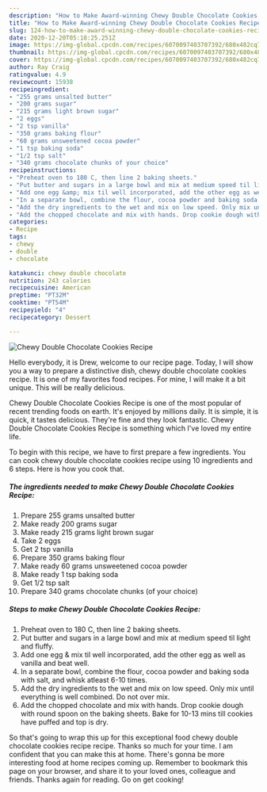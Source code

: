 ```yaml
---
description: "How to Make Award-winning Chewy Double Chocolate Cookies Recipe"
title: "How to Make Award-winning Chewy Double Chocolate Cookies Recipe"
slug: 124-how-to-make-award-winning-chewy-double-chocolate-cookies-recipe
date: 2020-12-20T05:18:25.251Z
image: https://img-global.cpcdn.com/recipes/6070097403707392/680x482cq70/chewy-double-chocolate-cookies-recipe-recipe-main-photo.jpg
thumbnail: https://img-global.cpcdn.com/recipes/6070097403707392/680x482cq70/chewy-double-chocolate-cookies-recipe-recipe-main-photo.jpg
cover: https://img-global.cpcdn.com/recipes/6070097403707392/680x482cq70/chewy-double-chocolate-cookies-recipe-recipe-main-photo.jpg
author: Ray Craig
ratingvalue: 4.9
reviewcount: 15938
recipeingredient:
- "255 grams unsalted butter"
- "200 grams sugar"
- "215 grams light brown sugar"
- "2 eggs"
- "2 tsp vanilla"
- "350 grams baking flour"
- "60 grams unsweetened cocoa powder"
- "1 tsp baking soda"
- "1/2 tsp salt"
- "340 grams chocolate chunks of your choice"
recipeinstructions:
- "Preheat oven to 180 C, then line 2 baking sheets."
- "Put butter and sugars in a large bowl and mix at medium speed til light and fluffy."
- "Add one egg &amp; mix til well incorporated, add the other egg as well as vanilla and beat well."
- "In a separate bowl, combine the flour, cocoa powder and baking soda with salt, and whisk atleast 6-10 times."
- "Add the dry ingredients to the wet and mix on low speed. Only mix until everything is well combined. Do not over mix."
- "Add the chopped chocolate and mix with hands. Drop cookie dough with round spoon on the baking sheets. Bake for 10-13 mins till cookies have puffed and top is dry."
categories:
- Recipe
tags:
- chewy
- double
- chocolate

katakunci: chewy double chocolate 
nutrition: 243 calories
recipecuisine: American
preptime: "PT32M"
cooktime: "PT54M"
recipeyield: "4"
recipecategory: Dessert

---
```



![Chewy Double Chocolate Cookies Recipe](https://img-global.cpcdn.com/recipes/6070097403707392/680x482cq70/chewy-double-chocolate-cookies-recipe-recipe-main-photo.jpg)

Hello everybody, it is Drew, welcome to our recipe page. Today, I will show you a way to prepare a distinctive dish, chewy double chocolate cookies recipe. It is one of my favorites food recipes. For mine, I will make it a bit unique. This will be really delicious.

Chewy Double Chocolate Cookies Recipe is one of the most popular of recent trending foods on earth. It's enjoyed by millions daily. It is simple, it is quick, it tastes delicious. They're fine and they look fantastic. Chewy Double Chocolate Cookies Recipe is something which I've loved my entire life.




To begin with this recipe, we have to first prepare a few ingredients. You can cook chewy double chocolate cookies recipe using 10 ingredients and 6 steps. Here is how you cook that.

<!--inarticleads1-->

##### The ingredients needed to make Chewy Double Chocolate Cookies Recipe:

1. Prepare 255 grams unsalted butter
1. Make ready 200 grams sugar
1. Make ready 215 grams light brown sugar
1. Take 2 eggs
1. Get 2 tsp vanilla
1. Prepare 350 grams baking flour
1. Make ready 60 grams unsweetened cocoa powder
1. Make ready 1 tsp baking soda
1. Get 1/2 tsp salt
1. Prepare 340 grams chocolate chunks (of your choice)




<!--inarticleads2-->

##### Steps to make Chewy Double Chocolate Cookies Recipe:

1. Preheat oven to 180 C, then line 2 baking sheets.
1. Put butter and sugars in a large bowl and mix at medium speed til light and fluffy.
1. Add one egg &amp; mix til well incorporated, add the other egg as well as vanilla and beat well.
1. In a separate bowl, combine the flour, cocoa powder and baking soda with salt, and whisk atleast 6-10 times.
1. Add the dry ingredients to the wet and mix on low speed. Only mix until everything is well combined. Do not over mix.
1. Add the chopped chocolate and mix with hands. Drop cookie dough with round spoon on the baking sheets. Bake for 10-13 mins till cookies have puffed and top is dry.




So that's going to wrap this up for this exceptional food chewy double chocolate cookies recipe recipe. Thanks so much for your time. I am confident that you can make this at home. There's gonna be more interesting food at home recipes coming up. Remember to bookmark this page on your browser, and share it to your loved ones, colleague and friends. Thanks again for reading. Go on get cooking!
